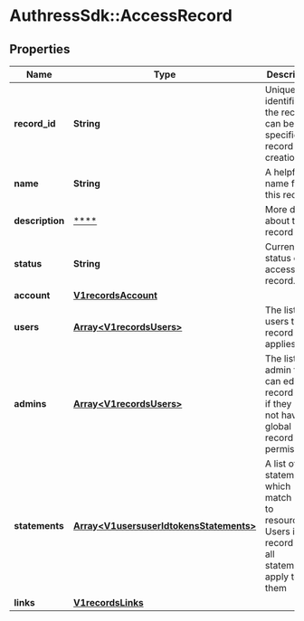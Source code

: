 # AuthressSdk::AccessRecord

## Properties
Name | Type | Description | Notes
------------ | ------------- | ------------- | -------------
**record_id** | **String** | Unique identifier for the record, can be specified on record creation. | [optional] 
**name** | **String** | A helpful name for this record | 
**description** | [****](.md) | More details about this record | [optional] 
**status** | **String** | Current status of the access record. | [optional] 
**account** | [**V1recordsAccount**](V1recordsAccount.md) |  | 
**users** | [**Array&lt;V1recordsUsers&gt;**](V1recordsUsers.md) | The list of users this record applies to | 
**admins** | [**Array&lt;V1recordsUsers&gt;**](V1recordsUsers.md) | The list of admin that can edit this record even if they do not have global record edit permissions. | [optional] 
**statements** | [**Array&lt;V1usersuserIdtokensStatements&gt;**](V1usersuserIdtokensStatements.md) | A list of statements which match roles to resources. Users in this record have all statements apply to them | 
**links** | [**V1recordsLinks**](V1recordsLinks.md) |  | 

